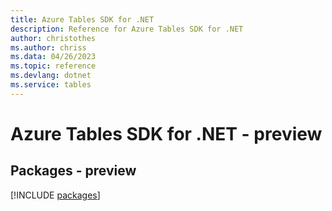 ```yaml
---
title: Azure Tables SDK for .NET
description: Reference for Azure Tables SDK for .NET
author: christothes
ms.author: chriss
ms.data: 04/26/2023
ms.topic: reference
ms.devlang: dotnet
ms.service: tables
---
```

# Azure Tables SDK for .NET - preview
## Packages - preview
[!INCLUDE [packages](tables-index.md)]